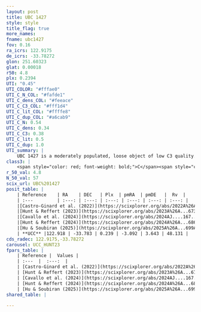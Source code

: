 ```yaml
---
layout: post
title: UBC 1427
style: style
title_flag: true
more_names: 
fname: ubc1427
fov: 0.16
ra_icrs: 122.9175
de_icrs: -33.78272
glon: 251.60323
glat: 0.00018
r50: 4.8
plx: 0.2394
UTI: "0.45"
UTI_COLOR: "#fffae0"
UTI_C_N_COL: "#fafde1"
UTI_C_dens_COL: "#feeace"
UTI_C_C3_COL: "#fff1d4"
UTI_C_lit_COL: "#ffffe8"
UTI_C_dup_COL: "#a6cab9"
UTI_C_N: 0.54
UTI_C_dens: 0.34
UTI_C_C3: 0.38
UTI_C_lit: 0.5
UTI_C_dup: 1.0
UTI_summary: |
    UBC 1427 is a moderately populated, loose object of low C3 quality. It was recently reported but it is moderately studied in the literature.
class3: |
    <span style="color: red; font-weight: bold;">C</span><span style="color: #FFC300; font-weight: bold;">B</span>
r_50_val: 4.8
N_50_val: 57
scix_url: UBC%201427
posit_table: |
    | Reference    | RA    | DEC   | Plx  | pmRA  | pmDE   |  Rv  |
    | :---         | :---: | :---: | :---: | :---: | :---: | :---: |
    |[Castro-Ginard et al. (2022)](https://scixplorer.org/abs/2022A%26A...661A.118C) | 122.9 | -33.77 | 0.25 | -3.08 | 3.63 | 46.73 |
    |[Hunt & Reffert (2023)](https://scixplorer.org/abs/2023A%26A...673A.114H) | 122.946 | -33.776 | 0.25 | -3.094 | 3.627 | 48.908 |
    |[Cavallo et al. (2024)](https://scixplorer.org/abs/2024AJ....167...12C) | 122.925 | -33.787 | 0.245 | -- | -- | -- |
    |[Hunt & Reffert (2024)](https://scixplorer.org/abs/2024A%26A...686A..42H) | 122.946 | -33.776 | 0.25 | -3.094 | 3.627 | 48.908 |
    |[Hu & Soubiran (2025)](https://scixplorer.org/abs/2025A%26A...699A.246H) | 122.925 | -33.787 | -- | -- | -- | -- |
    | **UCC** |122.918 | -33.783 | 0.239 | -3.092 | 3.643 | 48.131 | 
cds_radec: 122.9175,-33.78272
carousel: UCC_HUNT23
fpars_table: |
    | Reference |  Values |
    | :---  |  :---:  |
    | [Castro-Ginard et al. (2022)](https://scixplorer.org/abs/2022A%26A...661A.118C) | `AV=0.803, Dist=4142, logAge=8.976` |
    | [Hunt & Reffert (2023)](https://scixplorer.org/abs/2023A%26A...673A.114H) | `AV50=1.181, diffAV50=1.904, MOD50=12.756, logAge50=8.615` |
    | [Cavallo et al. (2024)](https://scixplorer.org/abs/2024AJ....167...12C) | `AV50=1.52, dMod50=12.21, logAge50=8.96, [Fe/H]50=-0.45` |
    | [Hunt & Reffert (2024)](https://scixplorer.org/abs/2024A%26A...686A..42H) | `MassJ=297.676` |
    | [Hu & Soubiran (2025)](https://scixplorer.org/abs/2025A%26A...699A.246H) | `MA22=-0.25, MA23f=-0.37, MK24=-0.31, MF24=-0.27` |
shared_table: |
    
---
```

